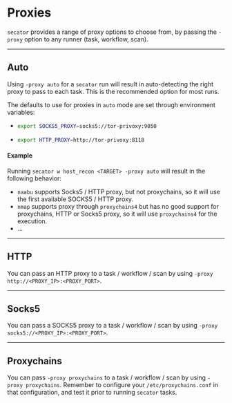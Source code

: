 # Proxies

`secator` provides a range of proxy options to choose from, by passing the `-proxy` option to any runner (task, workflow, scan).

***

## Auto

Using `-proxy auto` for a `secator` run will result in auto-detecting the right proxy to pass to each task. This is the recommended option for most runs.

The defaults to use for proxies in `auto` mode are set through environment variables:

* ```bash
  export SOCKS5_PROXY=socks5://tor-privoxy:9050
  ```
* ```bash
  export HTTP_PROXY=http://tor-privoxy:8118
  ```

#### **Example**

Running `secator w host_recon <TARGET> -proxy auto` will result in the following behavior:

* `naabu` supports Socks5 / HTTP proxy, but not proxychains, so it will use the first available SOCKS5 / HTTP proxy.
* `nmap` supports proxy through `proxychains4` but has no good support for proxychains, HTTP or Socks5 proxy, so it will use `proxychains4` for the execution.
* ...

***

## HTTP

You can pass an HTTP proxy to a task / workflow / scan by using `-proxy http://<PROXY_IP>:<PROXY_PORT>`.

***

## Socks5

You can pass a SOCKS5 proxy to a task / workflow / scan by using `-proxy socks5://<PROXY_IP>:<PROXY_PORT>`.

***

## Proxychains

You can pass `-proxy proxychains` to a task / workflow / scan by using `-proxy proxychains`. Remember to configure your `/etc/proxychains.conf` in that configuration, and test it prior to running `secator` tasks.




